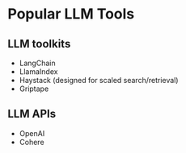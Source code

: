 # Popular LLM Tools
## LLM toolkits
- LangChain 
- LlamaIndex
- Haystack (designed for scaled search/retrieval)
- Griptape

## LLM APIs
- OpenAI
- Cohere
  
